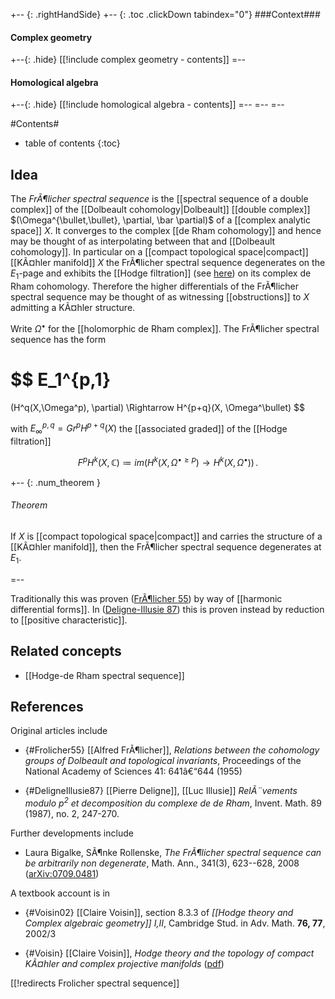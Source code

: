 
+-- {: .rightHandSide}
+-- {: .toc .clickDown tabindex="0"}
###Context###
#### Complex geometry
+--{: .hide}
[[!include complex geometry - contents]]
=--
#### Homological algebra
+--{: .hide}
[[!include homological algebra - contents]]
=--
=--
=--

#Contents#
* table of contents
{:toc}

## Idea

The _FrÃ¶licher spectral sequence_ is the [[spectral sequence of a double complex]] of the [[Dolbeault cohomology|Dolbeault]] [[double complex]] $(\Omega^{\bullet,\bullet}, \partial, \bar \partial)$ of a [[complex analytic space]] $X$. It converges to the complex [[de Rham cohomology]] and hence may be thought of as interpolating between that and [[Dolbeault cohomology]]. In particular on a [[compact topological space|compact]] [[KÃ¤hler manifold]] $X$ the FrÃ¶licher spectral sequence degenerates on the $E_1$-page and exhibits the [[Hodge filtration]] (see [here](Hodge%20structure#HodgeFiltrationForComplexSpaceReproducesKaehlerHodgeStructure)) on its complex de Rham cohomology. Therefore the higher differentials of the FrÃ¶licher spectral sequence may be thought of as witnessing [[obstructions]] to $X$ admitting a KÃ¤hler structure.

Write $\Omega^\bullet$ for the [[holomorphic de Rham complex]].
The FrÃ¶licher spectral sequence has the form

$$
  E_1^{p,1}
  =
  (H^q(X,\Omega^p), \partial)
   \Rightarrow
  H^{p+q}(X, \Omega^\bullet)
$$

with $E_\infty^{p,q} = Gr^p H^{p+q}(X)$ the [[associated graded]] of the [[Hodge filtration]]

$$
  F^p H^k(X,\mathbb{C})
  \coloneqq
  im\left(
    H^k(X, \Omega^{\bullet \geq p})
   \to 
    H^k(X, \Omega^\bullet)
  \right)
  \,.
$$

+-- {: .num_theorem }
###### Theorem

If $X$ is [[compact topological space|compact]] and carries the structure of a [[KÃ¤hler manifold]], then the FrÃ¶licher spectral sequence degenerates at $E_1$.

=--

Traditionally this was proven ([FrÃ¶licher 55](#Frolicher55)) by way of  [[harmonic differential forms]].  In ([Deligne-Illusie 87](#DeligneIllusie87)) this is proven instead by reduction to [[positive characteristic]].

## Related concepts

* [[Hodge-de Rham spectral sequence]]

## References

Original articles include

* {#Frolicher55} [[Alfred FrÃ¶licher]], _Relations between the cohomology groups of Dolbeault and topological invariants_, Proceedings of the National Academy of Sciences 41: 641â€“644 (1955)

* {#DeligneIllusie87} [[Pierre Deligne]], [[Luc Illusie]] _RelÃ¨vements modulo $p^2$ et decomposition du complexe de de Rham_, Invent. Math. 89 (1987), no. 2, 247-270.

Further developments include

* Laura Bigalke, SÃ¶nke Rollenske, _The FrÃ¶licher spectral sequence can be arbitrarily non degenerate_, Math. Ann., 341(3), 623--628, 2008 ([arXiv:0709.0481](http://arxiv.org/abs/0709.0481))

A textbook account is in

* {#Voisin02} [[Claire Voisin]], section 8.3.3 of _[[Hodge theory and Complex algebraic geometry]] I,II_,  Cambridge Stud. in Adv. Math. __76, 77__, 2002/3

* {#Voisin} [[Claire Voisin]], _Hodge theory and the topology of compact KÃ¤hler and complex projective manifolds_ ([pdf](http://www.math.columbia.edu/~thaddeus/seattle/voisin.pdf))


[[!redirects Frolicher spectral sequence]]